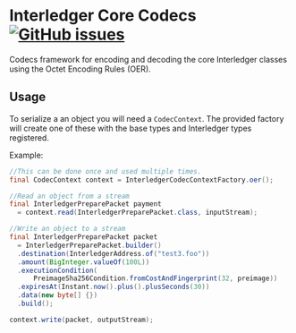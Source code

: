# Interledger Core Codecs [![GitHub issues](https://img.shields.io/github/issues-raw/hyperledger/quilt/ilp-core-codecs.svg)](https://github.com/hyperledger/quilt/issues?q=is%3Aissue+is%3Aopen+label%3Ailp-core-codecs)

Codecs framework for encoding and decoding the core Interledger classes using the Octet Encoding Rules (OER).

## Usage

To serialize a an object you will need a `CodecContext`. The provided factory will create one of these with the base types and Interledger types registered.

Example:

```java
//This can be done once and used multiple times.
final CodecContext context = InterledgerCodecContextFactory.oer();

//Read an object from a stream
final InterledgerPreparePacket payment 
  = context.read(InterledgerPreparePacket.class, inputStream);

//Write an object to a stream
final InterledgerPreparePacket packet 
  = InterledgerPreparePacket.builder()
  .destination(InterledgerAddress.of("test3.foo"))
  .amount(BigInteger.valueOf(100L))
  .executionCondition(
      PreimageSha256Condition.fromCostAndFingerprint(32, preimage))
  .expiresAt(Instant.now().plus().plusSeconds(30))
  .data(new byte[] {})
  .build();

context.write(packet, outputStream);
```
